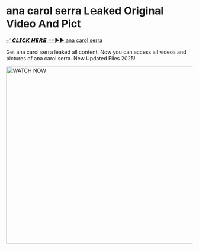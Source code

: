 # ana carol serra L𝚎aked Original Video And Pict

<p><a href="https://cliphot.my.id/ana+carol+serra" rel="nofollow">✅ 𝘾𝙇𝙄𝘾𝙆 𝙃𝙀𝙍𝙀 ==►► ana carol serra​</a></p>


<p>Get ana carol serra leaked all content. Now you can access all videos and pictures of ana carol serra. New Updated Files 2025!</p>


<p><a rel="nofollow" title="WATCH NOW" href="https://cliphot.my.id/ana+carol+serra"><img border="ana+carol+serra" height="480" width="720" title="WATCH NOW" alt="WATCH NOW" src="https://i.ibb.co.com/xMMVF88/686577567.gif"></a></p>